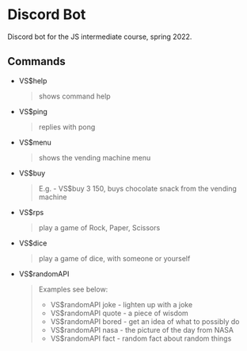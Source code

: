 # Discord Bot

Discord bot for the JS intermediate course, spring 2022.

## Commands

- VS$help
  > shows command help
- VS$ping
  > replies with pong
- VS$menu
  > shows the vending machine menu
- VS$buy
  > E.g. - VS$buy 3 150, buys chocolate snack from the vending machine
- VS$rps
  > play a game of Rock, Paper, Scissors
- VS$dice
  > play a game of dice, with someone or yourself
- VS$randomAPI
  > Examples see below:
  >
  > - VS$randomAPI joke - lighten up with a joke
  > - VS$randomAPI quote - a piece of wisdom
  > - VS$randomAPI bored - get an idea of what to possibly do
  > - VS$randomAPI nasa - the picture of the day from NASA
  > - VS$randomAPI fact - random fact about random things
